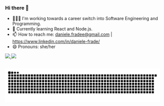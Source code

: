 ### Hi there 👋

- 👩🏼‍💻 I'm working towards a career switch into Software Engineering and Programming.
- 🌱 Currently learning React and Node.js.
- 📫 How to reach me: daniele.fradee@gmail.com | https://www.linkedin.com/in/daniele-frade/ 
- 😄 Pronouns: she/her


</div>
<div>
  <a href="https://github.com/rafaballerini">
  <img height="180em" src="https://github-readme-stats.vercel.app/api?username=daniele-frade&show_icons=true&theme=dracula&include_all_commits=true&count_private=true"/>
  <img height="180em" src="https://github-readme-stats.vercel.app/api/top-langs/?username=daniele-frade&layout=compact&langs_count=7&theme=dracula"/>
</div>
</div>

##

 ![Snake animation](https://github.com/daniele-frade/daniele-frade/blob/output/github-contribution-grid-snake.svg)


